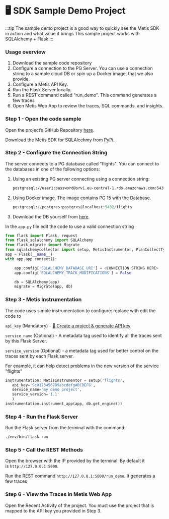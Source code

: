 # 🖥️ SDK Sample Demo Project

:::tip
The sample demo project is a good way to quickly see the Metis SDK in action and what value it brings
This sample project works with SQLAlchemy + Flask
:::

### Usage overview

1. Download the sample code repository
2. Configure a connection to the PG Server. You can use a connection string to a sample cloud DB or spin up a Docker image, that we also provide.
3. Configure a Metis API Key.
4. Run the Flask Server locally.
5. Run a REST command called “run_demo”. This command generates a few traces
6. Open Metis Web App to review the traces, SQL commands, and insights.

### Step 1 - Open the code sample

Open the project’s GitHub Repository [here](https://github.com/metis-data/sdk-examples/tree/main/python/flask-sqlalchemy-example).

Download the Metis SDK for SQLAlcehmy from [PyPi](https://pypi.org/project/sqlalchemycollector/).

### Step 2 - Configure the Connection String

The server connects to a PG database called "flights". You can connect to the databases in one of the following options:

1. Using an existing PG server connecting using a connection string:

   ```bash
   postgresql://user1:password@srv1.eu-central-1.rds.amazonaws.com:5432/flights
   ```

2. Using Docker image. The image contains PG 15 with the Database.

   ```python
   postgresql://postgres:postgres@localhost:5432/flights
   ```

3. Download the DB yourself from [here](https://postgrespro.com/community/demodb).

In the `app.py` file edit the code to use a valid connection string

```python
from flask import Flask, request
from flask_sqlalchemy import SQLAlchemy
from flask_migrate import Migrate
from sqlalchemycollector import setup, MetisInstrumentor, PlanCollectType
app = Flask(__name__)
with app.app_context():

    app.config['SQLALCHEMY_DATABASE_URI'] = <CONNECTION STRING HERE>
    app.config['SQLALCHEMY_TRACK_MODIFICATIONS'] = False

    db = SQLAlchemy(app)
    migrate = Migrate(app, db)
```

### Step 3 - Metis Instrumentation

The code uses simple instrumentation to configure: replace with edit the code to

`api_key` (Mandatory) - [🥽 Create a project & generate API key](../Create%20a%20project%20&%20generate%20API%20key.md)

`service_name` (Optional) - A metadata tag used to identify all the traces sent by this Flask Server.

`service_version` (Optional) - a metadata tag used for better control on the traces sent by each Flask server.

For example, it can help detect problems in the new version of the service "flights"

```py
instrumentation: MetisInstrumentor = setup('flights',
   api_key='Sc0123456789abcdefgABCDEFG',
   service_name='my demo project',
   service_version='1.1'
   )
instrumentation.instrument_app(app, db.get_engine())
```

### Step 4 - Run the Flask Server

Run the Flask server from the terminal with the command:

```bash
./env/bin/flask run
```

### Step 5 - Call the REST Methods

Open the browser with the IP provided by the terminal. By default it is `http://127.0.0.1:5000`.

Run the REST command `http://127.0.0.1:5000/run_demo`. It generates a few traces

### Step 6 - View the Traces in Metis Web App

Open the Recent Activity of the project. You must use the project that is mapped to the API key you provided in Step 3.
